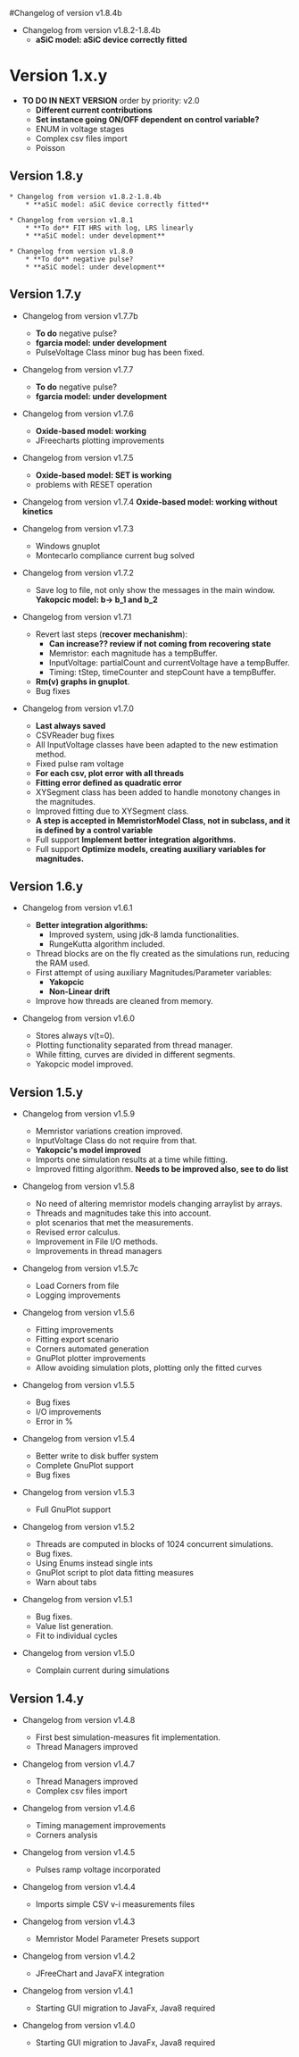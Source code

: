 #Changelog of version v1.8.4b
* Changelog from version v1.8.2-1.8.4b
    * **aSiC model: aSiC device correctly fitted**

# Version 1.x.y


* **TO DO IN NEXT VERSION** order by priority: v2.0
    * **Different current contributions**
    * **Set instance going ON/OFF dependent on control variable?**
    * ENUM in voltage stages
    * Complex csv files import
    * Poisson


## Version 1.8.y

    * Changelog from version v1.8.2-1.8.4b
        * **aSiC model: aSiC device correctly fitted**

    * Changelog from version v1.8.1
        * **To do** FIT HRS with log, LRS linearly
        * **aSiC model: under development**

    * Changelog from version v1.8.0
        * **To do** negative pulse?
        * **aSiC model: under development**

## Version 1.7.y


* Changelog from version v1.7.7b
    * **To do** negative pulse?
    * **fgarcia model: under development**
    * PulseVoltage Class minor bug has been fixed.

* Changelog from version v1.7.7
    * **To do** negative pulse?
    * **fgarcia model: under development**

* Changelog from version v1.7.6
    * **Oxide-based model: working**
    * JFreecharts plotting improvements

* Changelog from version v1.7.5
    * **Oxide-based model: SET is working**
    * problems with RESET operation


* Changelog from version v1.7.4
    **Oxide-based model: working without kinetics**

* Changelog from version v1.7.3
    * Windows gnuplot
    * Montecarlo compliance current bug solved

* Changelog from version v1.7.2
    * Save log to file, not only show the messages in the main window.
    **Yakopcic model: b-> b_1 and b_2**


* Changelog from version v1.7.1
    * Revert last steps (**recover mechanishm**):
        * **Can increase?? review if not coming from recovering state**
        * Memristor: each magnitude has a tempBuffer.
        * InputVoltage: partialCount and currentVoltage have a tempBuffer.
        * Timing: tStep, timeCounter and stepCount have a tempBuffer.
    * **Rm(v) graphs in gnuplot**.
    * Bug fixes

* Changelog from version v1.7.0
    * **Last always saved**
    * CSVReader bug fixes
    * All InputVoltage classes have been adapted to the new estimation method.
    * Fixed pulse ram voltage
    * **For each csv, plot error with all threads**
    * **Fitting error defined as quadratic error**
    * XYSegment class has been added to handle monotony changes in the magnitudes.
    * Improved fitting due to XYSegment class.
    * **A step is accepted in MemristorModel Class, not in subclass, and it is defined by a control variable**
    * Full support **Implement better integration algorithms.**
    * Full support **Optimize models, creating auxiliary variables for magnitudes.**

## Version 1.6.y

* Changelog from version v1.6.1
    * **Better integration algorithms:**
        * Improved system, using jdk-8 lamda functionalities.
        * RungeKutta algorithm included.
    * Thread blocks are on the fly created as the simulations run, reducing the RAM used.
    * First attempt of using auxiliary Magnitudes/Parameter variables:
        * **Yakopcic**
        * **Non-Linear drift**
    * Improve how threads are cleaned from memory.

* Changelog from version v1.6.0
    * Stores always v(t=0).
    * Plotting functionality separated from thread manager.
    * While fitting, curves are divided in different segments.
    * Yakopcic model improved.

## Version 1.5.y

* Changelog from version v1.5.9
    * Memristor variations creation improved.
    * InputVoltage Class do not require from that.
    * **Yakopcic's model improved**
    * Imports one simulation results at a time while fitting.
    * Improved fitting algorithm. **Needs to be improved also, see to do list**

* Changelog from version v1.5.8
    * No need of altering memristor models changing arraylist by arrays.
    * Threads and magnitudes take this into account.
    * plot scenarios that met the measurements.
    * Revised error calculus.
    * Improvement in File I/O methods.
    * Improvements in thread managers

* Changelog from version v1.5.7c
    * Load Corners from file
    * Logging improvements

* Changelog from version v1.5.6
    * Fitting improvements
    * Fitting export scenario
    * Corners automated generation
    * GnuPlot plotter improvements
    * Allow avoiding simulation plots, plotting only the fitted curves

* Changelog from version v1.5.5
    * Bug fixes
    * I/O improvements
    * Error in %

* Changelog from version v1.5.4
    * Better write to disk buffer system
    * Complete GnuPlot support
    * Bug fixes

* Changelog from version v1.5.3
    * Full GnuPlot support

* Changelog from version v1.5.2
    * Threads are computed in blocks of 1024 concurrent simulations.
    * Bug fixes.
    * Using Enums instead single ints
    * GnuPlot script to plot data fitting measures
    * Warn about tabs

* Changelog from version v1.5.1
    * Bug fixes.
    * Value list generation.
    * Fit to individual cycles

* Changelog from version v1.5.0
    * Complain current during simulations

## Version 1.4.y

* Changelog from version v1.4.8
    * First best simulation-measures fit implementation.
    * Thread Managers improved

* Changelog from version v1.4.7
    * Thread Managers improved
    * Complex csv files import

* Changelog from version v1.4.6
    * Timing management improvements
    * Corners analysis

* Changelog from version v1.4.5
    * Pulses ramp voltage incorporated

* Changelog from version v1.4.4
    * Imports simple CSV v-i measurements files

* Changelog from version v1.4.3
    * Memristor Model Parameter Presets support

* Changelog from version v1.4.2
	* JFreeChart and JavaFX integration

* Changelog from version v1.4.1
	* Starting GUI migration to JavaFx, Java8 required

* Changelog from version v1.4.0
	* Starting GUI migration to JavaFx, Java8 required
